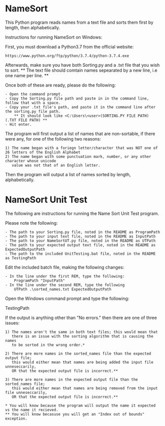 # NameSort
This Python program reads names from a text file and sorts them first by length, then alphabetically.

Instructions for running NameSort on Windows: 

First, you must download a Python3.7 from the official website:

	https://www.python.org/ftp/python/3.7.4/python-3.7.4.exe

Afterwards, make sure you have both Sorting.py and a .txt file that you wish to sort. 
	** The text file should comtain names sepearated by a new line, i.e one name per line. **

Once both of these are ready, please do the following:

	- Open the command prompt.
	- Copy the Sorting.py file path and paste in in the command line, follow that with a space. 
	- Copy your .txt file's path, and paste it in the command line after the sorting.py file path.
		** It should look like <C:\Users\<user>(SORTING.PY FILE PATH) (.TXT FILE PATH) **
	- Hit enter.

The program will first output a list of names that are non-sortable, if there were any, for one of the following two reasons:

	1) The name began with a foriegn letter/character that was NOT one of 26 letters of the English Alphabet
	2) The name began with some punctuation mark, number, or any other character whose unicode 
	   value was not that of an English letter.

Then the program will output a list of names sorted by length, alphabetically. 

# NameSort Unit Test
The following are instructions for running the Name Sort Unit Test program.

Please note the following:

	- The path to your Sorting.py file, noted in the README as ProgramPath
	- The path to your input text file, noted in the README as InputPath
	- The path to your NameSortUT.py file, noted in the README as UTPath
	- The path to your expected output text file, noted in the README as ExpectedOutputPath
	- The path to the included UnitTesting.bat file, noted in the README as TestingPath

Edit the included batch file, making the following changes:

	- In the line under the first REM, type the following:
		ProgramPath "InputPath"
	- In the line under the second REM, type the following
		UTPath .\sorted_names.txt ExpectedOutputPath
		
Open the Windows command prompt and type the following:

  TestingPath

If the output is anything other than "No errors." then there are one of three issues:

	1) The names aren't the same in both text files; this would mean that
	   there is an issue with the sorting algorithm that is causing the names
	   to be sorted in the wrong order.*

	2) There are more names in the sorted_names file than the expected output file;
	   this would either mean that names are being added the input file unneseccarily,
	   OR that the expected output file is incorrect.**

	3) There are more names in the expected output file than the sorted_names file;
	   this would either mean that names are being removed from the input file unneseccarily,
	   OR that the expected output file is incorrect.**
	
	* You will know because the program will output the name it expected vs the name it recieved.
	** You will know becasuse you will get an "Index out of bounds" exception.
